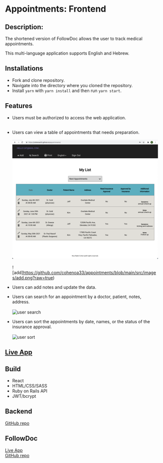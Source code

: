 # Appointments: Frontend

## Description:


The shortened version of FollowDoc allows the user to track medical appointments.

This multi-language application supports English and Hebrew.


## Installations

- Fork and clone repository.
- Navigate into the directory where you cloned the repository.
- Install `yarn` with `yarn install` and then run `yarn start`.

## Features

- Users must be authorized to access the web application.
    <br><br/>

- Users can view a table of appointments that needs preparation.
    <br><br/>
![list](https://github.com/cohenoa33/appointments/blob/main/src/images/list.png?raw=true)
    <br><br/>
![add]https://github.com/cohenoa33/appointments/blob/main/src/images/add.png?raw=true)

- Users can add notes and update the data. 


- Users can search for an appointment by a doctor, patient, notes, address.
  <br><br/>
  ![user search](https://media.giphy.com/media/vpwr0poGz7H27X1jzX/giphy.gif)
- Users can sort the appointments by date, names, or the status of the insurance approval.
  <br><br/>
  ![user sort](https://media.giphy.com/media/vpwr0poGz7H27X1jzX/giphy.gif)



## [Live App](https://cohenoa33.github.io/appointments/)

## Build

- React
- HTML/CSS/SASS
- Ruby on Rails API
- JWT/bcrypt

## Backend

[GitHub repo](https://github.com/cohenoa33/appointments-list-backend)

## FollowDoc
[Live App](http://follow-doc.surge.sh/)
<br>
[GitHub repo](https://github.com/cohenoa33/follow-doc-frontend)
